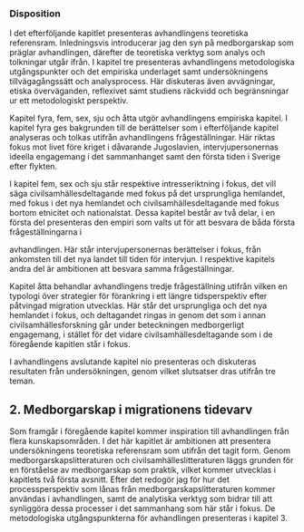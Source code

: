 ### Disposition

I det efterföljande kapitlet presenteras avhandlingens teoretiska referensram.
Inledningsvis introducerar jag den syn på medborgarskap som präglar
avhandlingen, därefter de teoretiska verktyg som analys och tolkningar utgår ifrån.
I kapitel tre presenteras avhandlingens metodologiska utgångspunkter och det
empiriska underlaget samt undersökningens tillvägagångssätt och analysprocess.
Här diskuteras även avvägningar, etiska överväganden, reflexivet samt studiens
räckvidd och begränsningar ur ett metodologiskt perspektiv.

Kapitel fyra, fem, sex, sju och åtta utgör avhandlingens empiriska kapitel. I kapitel
fyra ges bakgrunden till de berättelser som i efterföljande kapitel analyseras och
tolkas utifrån avhandlingens frågeställningar. Här riktas fokus mot livet före kriget
i dåvarande Jugoslavien, intervjupersonernas ideella engagemang i det
sammanhanget samt den första tiden i Sverige efter flykten.

I kapitel fem, sex och sju står respektive intresseriktning i fokus, det vill säga
civilsamhällesdeltagande med fokus på det ursprungliga hemlandet, med fokus i
det nya hemlandet och civilsamhällesdeltagande med fokus bortom etnicitet och
nationalstat. Dessa kapitel består av två delar, i en första del presenteras den
empiri som valts ut för att besvara de båda första frågeställningarna i


avhandlingen. Här står intervjupersonernas berättelser i fokus, från ankomsten till
det nya landet till tiden för intervjun. I respektive kapitels andra del är ambitionen
att besvara samma frågeställningar.

Kapitel åtta behandlar avhandlingens tredje frågeställning utifrån vilken en
typologi över strategier för förankring i ett längre tidsperspektiv efter påtvingad
migration utvecklas. Här står det ursprungliga och det nya hemlandet i fokus, och
deltagandet ringas in genom det som i annan civilsamhällesforskning går under
beteckningen medborgerligt engagemang, i stället för det vidare
civilsamhällesdeltagande som i de föregående kapitlen står i fokus.

I avhandlingens avslutande kapitel nio presenteras och diskuteras resultaten från
undersökningen, genom vilket slutsatser dras utifrån tre teman.


## 2. Medborgarskap i migrationens tidevarv

Som framgår i föregående kapitel kommer inspiration till avhandlingen från flera
kunskapsområden. I det här kapitlet är ambitionen att presentera
undersökningens teoretiska referensram som utifrån det tagit form. Genom
medborgarskapslitteraturen och civilsamhälleslitteraturen läggs grunden för en
förståelse av medborgarskap som praktik, vilket kommer utvecklas i kapitlets två
första avsnitt. Efter det redogör jag för hur det processperspektiv som lånas från
medborgarskapslitteraturen kommer användas i avhandlingen, samt de analytiska
verktyg som bidrar till att synliggöra dessa processer i det sammanhang som här
står i fokus. De metodologiska utgångspunkterna för avhandlingen presenteras i
kapitel 3.

